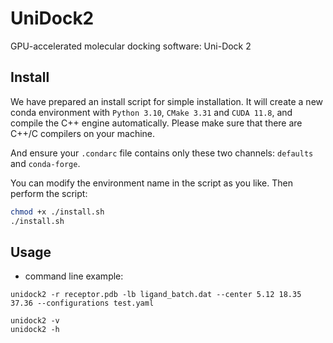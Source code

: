 # UniDock2
GPU-accelerated molecular docking software: Uni-Dock 2

## Install 
We have prepared an install script for simple installation.
It will create a new conda environment with `Python 3.10`, `CMake 3.31` and `CUDA 11.8`, and compile the C++ engine automatically. Please make sure that there are C++/C compilers on your machine.

And ensure your `.condarc` file contains only these two channels: `defaults` and `conda-forge`.

You can modify the environment name in the script as you like. Then perform the script:
```sh
chmod +x ./install.sh
./install.sh
```

## Usage
* command line example:
```
unidock2 -r receptor.pdb -lb ligand_batch.dat --center 5.12 18.35 37.36 --configurations test.yaml

unidock2 -v
unidock2 -h
```
